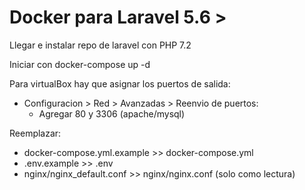 # Docker para Laravel 5.6 >
Llegar e instalar repo de laravel con PHP 7.2

Iniciar con docker-compose up -d

Para virtualBox hay que asignar los puertos de salida:
 * Configuracion > Red > Avanzadas > Reenvio de puertos:
 	* Agregar 80 y 3306 (apache/mysql)
 
Reemplazar:

- docker-compose.yml.example >> docker-compose.yml
- .env.example >> .env
- nginx/nginx_default.conf >> nginx/nginx.conf (solo como lectura)
 
